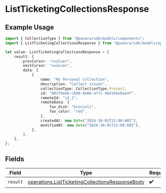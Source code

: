 # ListTicketingCollectionsResponse

## Example Usage

```typescript
import { CollectionType } from "@panora/sdk/models/components";
import { ListTicketingCollectionsResponse } from "@panora/sdk/models/operations";

let value: ListTicketingCollectionsResponse = {
    result: {
        prevCursor: "<value>",
        nextCursor: "<value>",
        data: [
            {
                name: "My Personal Collection",
                description: "Collect issues",
                collectionType: CollectionType.Project,
                id: "801f9ede-c698-4e66-a7fc-48d19eebaa4f",
                remoteId: "id_1",
                remoteData: {
                    fav_dish: "broccoli",
                    fav_color: "red",
                },
                createdAt: new Date("2024-10-01T12:00:00Z"),
                modifiedAt: new Date("2024-10-01T12:00:00Z"),
            },
        ],
    },
};
```

## Fields

| Field                                                                                                              | Type                                                                                                               | Required                                                                                                           | Description                                                                                                        |
| ------------------------------------------------------------------------------------------------------------------ | ------------------------------------------------------------------------------------------------------------------ | ------------------------------------------------------------------------------------------------------------------ | ------------------------------------------------------------------------------------------------------------------ |
| `result`                                                                                                           | [operations.ListTicketingCollectionsResponseBody](../../models/operations/listticketingcollectionsresponsebody.md) | :heavy_check_mark:                                                                                                 | N/A                                                                                                                |